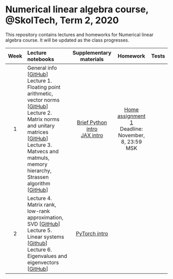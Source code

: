 # Numerical linear algebra course, @SkolTech, Term 2, 2020

This repository contains lectures and homeworks for Numerical linear algebra course. It will be updated as the class progresses.

| Week | Lecture notebooks | Supplementary materials | Homework | Tests |
|:------:|:----------|:----------:|:----------:|-------|
|1| General info [[GitHub](lectures/general_info.ipynb)] <br> Lecture 1. Floating point arithmetic, vector norms [[GitHub](./lectures/lecture1/lecture-1.ipynb)] <br> Lecture 2. Matrix norms and unitary matrices [[GitHub](./lectures/lecture2/lecture-2.ipynb)] <br> Lecture 3. Matvecs and matmuls, memory hierarchy, Strassen algorithm [[GitHub](./lectures/lecture3/lecture-3.ipynb)] | [Brief Python intro](./after_lectures/3/brief_python_intro.ipynb) <br> [JAX intro](./after_lectures/3/jax_autodiff_tutorial.ipynb) | [Home assignment 1](https://github.com/oseledets/nla2020/blob/main/hw/hw1/hw1.ipynb) <br> Deadline: November, 8, 23:59 MSK |
| 2 | Lecture 4. Matrix rank, low-rank approximation, SVD [[GitHub](./lectures/lecture4/lecture-4.ipynb)] <br> Lecture 5. Linear systems [[Github](./lectures/lecture5/lecture-5.ipynb)] <br> Lecture 6. Eigenvalues and eigenvectors [[GitHub](./lectures/lecture6/lecture-6.ipynb)] | [PyTorch intro](./after_lectures/4/pytorch_intro.ipynb) | | 
